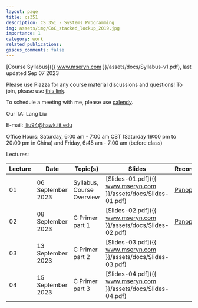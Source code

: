 ```yaml
---
layout: page
title: cs351
description: CS 351 - Systems Programming
img: assets/img/CoC_stacked_lockup_2019.jpg
importance: 1
category: work
related_publications:
giscus_comments: false
---
```


[Course Syllabus]({{ www.mseryn.com }}/assets/docs/Syllabus-v1.pdf), last updated Sep 07 2023

Please use Piazza for any course material discussions and questions! To join, please use [this link](https://piazza.com/iit/fall2023/cs351cug).

To schedule a meeting with me, please use [calendy](https://calendly.com/melanie-e-cornelius).

Our TA: Lang Liu

E-mail: lliu94@hawk.iit.edu

Office Hours: Saturday, 6:00 am - 7:00 am CST (Saturday 19:00 pm to 20:00 pm in China) and Friday, 6:45 am - 7:00 am (before class)

Lectures:

| Lecture | Date | Topic(s) | Slides | Recording |
|-------|-------|--------|---------|---------|
| 01 | 06 September 2023 | Syllabus, Course Overview | [Slides-01.pdf]({{ www.mseryn.com }}/assets/docs/Slides-01.pdf) | [Panopto](https://iit.hosted.panopto.com/Panopto/Pages/Viewer.aspx?id=951c8e41-946f-4099-bcba-b07501646b2a) |
| 02 | 08 September 2023 | C Primer part 1 | [Slides-02.pdf]({{ www.mseryn.com }}/assets/docs/Slides-02.pdf) | [Panopto](https://iit.hosted.panopto.com/Panopto/Pages/Viewer.aspx?id=75ff3a8d-7523-41af-9c10-b07700ebeee9)|
| 03 | 13 September 2023 | C Primer part 2 | [Slides-03.pdf]({{ www.mseryn.com }}/assets/docs/Slides-03.pdf) | |
| 04 | 15 September 2023 | C Primer part 3 | [Slides-04.pdf]({{ www.mseryn.com }}/assets/docs/Slides-04.pdf) | |
